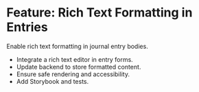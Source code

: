 # Feature: Rich Text Formatting in Entries

Enable rich text formatting in journal entry bodies.
- Integrate a rich text editor in entry forms.
- Update backend to store formatted content.
- Ensure safe rendering and accessibility.
- Add Storybook and tests.
